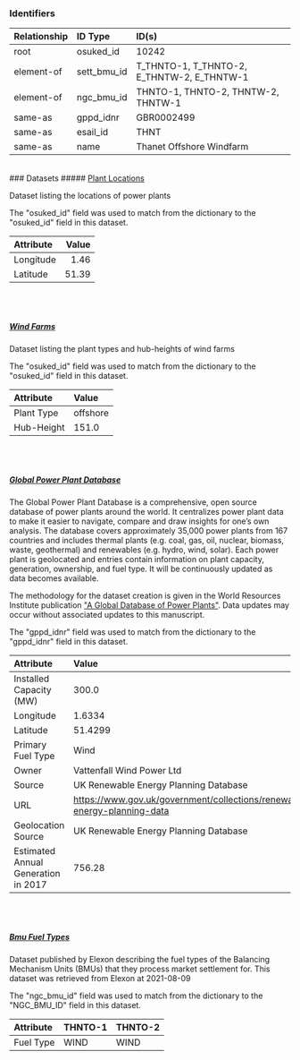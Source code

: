 ### Identifiers

| Relationship   | ID Type     | ID(s)                                      |
|:---------------|:------------|:-------------------------------------------|
| root           | osuked_id   | 10242                                      |
| element-of     | sett_bmu_id | T_THNTO-1, T_THNTO-2, E_THNTW-2, E_THNTW-1 |
| element-of     | ngc_bmu_id  | THNTO-1, THNTO-2, THNTW-2, THNTW-1         |
| same-as        | gppd_idnr   | GBR0002499                                 |
| same-as        | esail_id    | THNT                                       |
| same-as        | name        | Thanet Offshore Windfarm                   |

<br>
### Datasets
##### <a href="https://raw.githubusercontent.com/OSUKED/Dictionary-Datasets/main/datasets/plant-locations/datapackage.json">Plant Locations</a>

Dataset listing the locations of power plants

The "osuked_id" field was used to match from the dictionary to the "osuked_id" field in this dataset.

| Attribute   |   Value |
|:------------|--------:|
| Longitude   |    1.46 |
| Latitude    |   51.39 |

<br><br>
##### <a href="https://raw.githubusercontent.com/OSUKED/Dictionary-Datasets/main/datasets/wind-farms/datapackage.json">Wind Farms</a>

Dataset listing the plant types and hub-heights of wind farms

The "osuked_id" field was used to match from the dictionary to the "osuked_id" field in this dataset.

| Attribute   | Value    |
|:------------|:---------|
| Plant Type  | offshore |
| Hub-Height  | 151.0    |

<br><br>
##### <a href="https://raw.githubusercontent.com/OSUKED/Dictionary-Datasets/main/datasets/global-power-plant-database/datapackage.json">Global Power Plant Database</a>

The Global Power Plant Database is a comprehensive, open source database of power plants around the world. It centralizes power plant data to make it easier to navigate, compare and draw insights for one’s own analysis. The database covers approximately 35,000 power plants from 167 countries and includes thermal plants (e.g. coal, gas, oil, nuclear, biomass, waste, geothermal) and renewables (e.g. hydro, wind, solar). Each power plant is geolocated and entries contain information on plant capacity, generation, ownership, and fuel type. It will be continuously updated as data becomes available. 

The methodology for the dataset creation is given in the World Resources Institute publication ["A Global Database of Power Plants"](https://www.wri.org/research/global-database-power-plants). Data updates may occur without associated updates to this manuscript.

The "gppd_idnr" field was used to match from the dictionary to the "gppd_idnr" field in this dataset.

| Attribute                           | Value                                                                    |
|:------------------------------------|:-------------------------------------------------------------------------|
| Installed Capacity (MW)             | 300.0                                                                    |
| Longitude                           | 1.6334                                                                   |
| Latitude                            | 51.4299                                                                  |
| Primary Fuel Type                   | Wind                                                                     |
| Owner                               | Vattenfall Wind Power Ltd                                                |
| Source                              | UK Renewable Energy Planning Database                                    |
| URL                                 | https://www.gov.uk/government/collections/renewable-energy-planning-data |
| Geolocation Source                  | UK Renewable Energy Planning Database                                    |
| Estimated Annual Generation in 2017 | 756.28                                                                   |

<br><br>
##### <a href="https://raw.githubusercontent.com/OSUKED/Dictionary-Datasets/main/datasets/bmu-fuel-types/datapackage.json">Bmu Fuel Types</a>

Dataset published by Elexon describing the fuel types of the Balancing Mechanism Units (BMUs) that they process market settlement for. This dataset was retrieved from Elexon at 2021-08-09

The "ngc_bmu_id" field was used to match from the dictionary to the "NGC_BMU_ID" field in this dataset.

| Attribute   | THNTO-1   | THNTO-2   |
|:------------|:----------|:----------|
| Fuel Type   | WIND      | WIND      |
